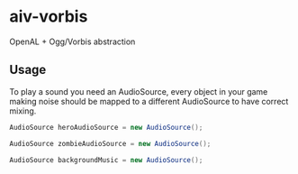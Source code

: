 # aiv-vorbis
OpenAL + Ogg/Vorbis abstraction

Usage
-----

To play a sound you need an AudioSource, every object in your game making noise should be mapped to a different AudioSource to have correct mixing.

```cs
AudioSource heroAudioSource = new AudioSource();

AudioSource zombieAudioSource = new AudioSource();

AudioSource backgroundMusic = new AudioSource();

```
